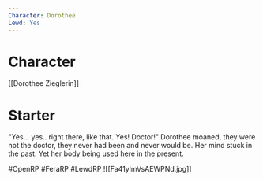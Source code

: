 ```yaml
---
Character: Dorothee
Lewd: Yes
---
```

# Character
[[Dorothee Zieglerin]]

# Starter
"Yes... yes.. right there, like that. Yes! Doctor!" Dorothee moaned, they were not the doctor, they never had been and never would be. Her mind stuck in the past. Yet her body being used here in the present.  

#OpenRP #FeraRP #LewdRP 
![[Fa41ylmVsAEWPNd.jpg]]
